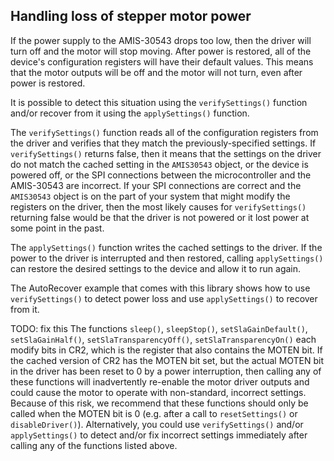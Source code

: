 ## Handling loss of stepper motor power

If the power supply to the AMIS-30543 drops too low, then the driver will turn off and the motor will stop moving.  After power is restored, all of the device's configuration registers will have their default values.  This means that the motor outputs will be off and the motor will not turn, even after power is restored.

It is possible to detect this situation using the `verifySettings()` function and/or recover from it using the `applySettings()` function.

The `verifySettings()` function reads all of the configuration registers from the driver and verifies that they match the previously-specified settings.  If `verifySettings()` returns false, then it means that the settings on the driver do not match the cached setting in the `AMIS30543` object, or the device is powered off, or the SPI connections between the microcontroller and the AMIS-30543 are incorrect.  If your SPI connections are correct and the `AMIS30543` object is on the part of your system that might modify the registers on the driver, then the most likely causes for `verifySettings()` returning false would be that the driver is not powered or it lost power at some point in the past.

The `applySettings()` function writes the cached settings to the driver.  If the power to the driver is interrupted and then restored, calling `applySettings()` can restore the desired settings to the device and allow it to run again.

The AutoRecover example that comes with this library shows how to use `verifySettings()` to detect power loss and use `applySettings()` to recover from it.

TODO: fix this The functions `sleep()`, `sleepStop()`, `setSlaGainDefault()`, `setSlaGainHalf()`, `setSlaTransparencyOff()`, `setSlaTransparencyOn()` each modify bits in CR2, which is the register that also contains the MOTEN bit.  If the cached version of CR2 has the MOTEN bit set, but the actual MOTEN bit in the driver has been reset to 0 by a power interruption, then calling any of these functions will inadvertently re-enable the motor driver outputs and could cause the motor to operate with non-standard, incorrect settings.  Because of this risk, we recommend that these functions should only be called when the MOTEN bit is 0 (e.g. after a call to `resetSettings()` or `disableDriver()`).  Alternatively, you could use `verifySettings()` and/or `applySettings()` to detect and/or fix incorrect settings immediately after calling any of the functions listed above.
